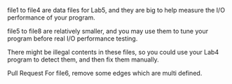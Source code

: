 file1 to file4 are data files for Lab5, and they are big to help measure the I/O performance of your program.

file5 to file8 are relatively smaller, and you may use them to tune your program before real I/O performance testing.

There might be illegal contents in these files, so you could use your Lab4 program to detect them, and then fix them manually.

Pull Request
For file6, remove some edges which are multi defined.
